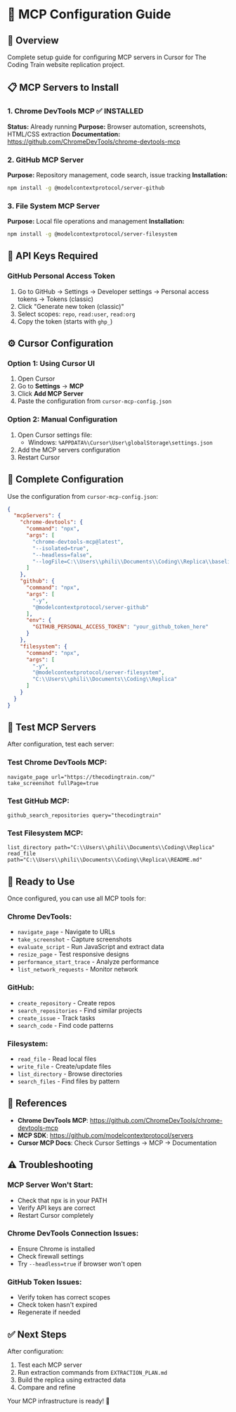 # 🔧 MCP Configuration Guide

## 🎯 Overview
Complete setup guide for configuring MCP servers in Cursor for The Coding Train website replication project.

## 📋 MCP Servers to Install

### **1. Chrome DevTools MCP** ✅ INSTALLED
**Status:** Already running
**Purpose:** Browser automation, screenshots, HTML/CSS extraction
**Documentation:** https://github.com/ChromeDevTools/chrome-devtools-mcp

### **2. GitHub MCP Server**
**Purpose:** Repository management, code search, issue tracking
**Installation:**
```bash
npm install -g @modelcontextprotocol/server-github
```

### **3. File System MCP Server**
**Purpose:** Local file operations and management
**Installation:**
```bash
npm install -g @modelcontextprotocol/server-filesystem
```

## 🔑 API Keys Required

### **GitHub Personal Access Token**
1. Go to GitHub → Settings → Developer settings → Personal access tokens → Tokens (classic)
2. Click "Generate new token (classic)"
3. Select scopes: `repo`, `read:user`, `read:org`
4. Copy the token (starts with `ghp_`)

## ⚙️ Cursor Configuration

### **Option 1: Using Cursor UI**
1. Open Cursor
2. Go to **Settings** → **MCP**
3. Click **Add MCP Server**
4. Paste the configuration from `cursor-mcp-config.json`

### **Option 2: Manual Configuration**
1. Open Cursor settings file:
   - Windows: `%APPDATA%\Cursor\User\globalStorage\settings.json`
2. Add the MCP servers configuration
3. Restart Cursor

## 📝 Complete Configuration

Use the configuration from `cursor-mcp-config.json`:

```json
{
  "mcpServers": {
    "chrome-devtools": {
      "command": "npx",
      "args": [
        "chrome-devtools-mcp@latest",
        "--isolated=true",
        "--headless=false",
        "--logFile=C:\\Users\\phili\\Documents\\Coding\\Replica\\baseline\\chrome-devtools.log"
      ]
    },
    "github": {
      "command": "npx",
      "args": [
        "-y",
        "@modelcontextprotocol/server-github"
      ],
      "env": {
        "GITHUB_PERSONAL_ACCESS_TOKEN": "your_github_token_here"
      }
    },
    "filesystem": {
      "command": "npx",
      "args": [
        "-y",
        "@modelcontextprotocol/server-filesystem",
        "C:\\Users\\phili\\Documents\\Coding\\Replica"
      ]
    }
  }
}
```

## 🧪 Test MCP Servers

After configuration, test each server:

### **Test Chrome DevTools MCP:**
```
navigate_page url="https://thecodingtrain.com/"
take_screenshot fullPage=true
```

### **Test GitHub MCP:**
```
github_search_repositories query="thecodingtrain"
```

### **Test Filesystem MCP:**
```
list_directory path="C:\\Users\\phili\\Documents\\Coding\\Replica"
read_file path="C:\\Users\\phili\\Documents\\Coding\\Replica\\README.md"
```

## 🚀 Ready to Use

Once configured, you can use all MCP tools for:

### **Chrome DevTools:**
- `navigate_page` - Navigate to URLs
- `take_screenshot` - Capture screenshots
- `evaluate_script` - Run JavaScript and extract data
- `resize_page` - Test responsive designs
- `performance_start_trace` - Analyze performance
- `list_network_requests` - Monitor network

### **GitHub:**
- `create_repository` - Create repos
- `search_repositories` - Find similar projects
- `create_issue` - Track tasks
- `search_code` - Find code patterns

### **Filesystem:**
- `read_file` - Read local files
- `write_file` - Create/update files
- `list_directory` - Browse directories
- `search_files` - Find files by pattern

## 📖 References

- **Chrome DevTools MCP**: https://github.com/ChromeDevTools/chrome-devtools-mcp
- **MCP SDK**: https://github.com/modelcontextprotocol/servers
- **Cursor MCP Docs**: Check Cursor Settings → MCP → Documentation

## ⚠️ Troubleshooting

### **MCP Server Won't Start:**
- Check that npx is in your PATH
- Verify API keys are correct
- Restart Cursor completely

### **Chrome DevTools Connection Issues:**
- Ensure Chrome is installed
- Check firewall settings
- Try `--headless=true` if browser won't open

### **GitHub Token Issues:**
- Verify token has correct scopes
- Check token hasn't expired
- Regenerate if needed

## ✅ Next Steps

After configuration:
1. Test each MCP server
2. Run extraction commands from `EXTRACTION_PLAN.md`
3. Build the replica using extracted data
4. Compare and refine

Your MCP infrastructure is ready! 🎯
